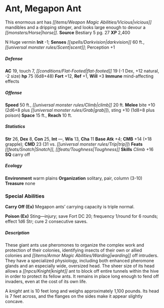 ﻿---
cssclass: [monsters]
title1: Ant, Megapon Ant
desc_short: This enormous ant has vicious mandibles and a dripping stinger, and looks
  large enough to devour a horse.
title2: Megapon Ant
CR: 6
sources:
- name: Bestiary 5
  page: 27
  link: http://paizo.com/products/btpy9g9x?Pathfinder-Roleplaying-Game-Bestiary-5
XP: 2400
alignment: N
size: Huge
type: vermin
initiative:
  bonus: -1
senses:
  darkvision: 60
  scent: true
AC:
  AC: 19
  touch: 7
  flat_footed: 19
  components:
    dex: -1
    natural: 12
    size: -2
HP:
  HP: 75
  long: 6d8+48
saves:
  fort: 12
  ref: 1
  will: 3
immunities:
- mind-affecting effects
speeds:
  base: 50
  climb: 20
attacks:
  melee:
  - - text: bite +10 (2d6+8 plus grab)
      entries:
      - - damage: 2d6+8
        - effect: grab
      attack: bite
      bonus:
      - 10
    - text: sting +10 (1d8+8 plus poison)
      entries:
      - - damage: 1d8+8
        - effect: poison
      attack: sting
      bonus:
      - 10
space: 15
reach: 10
ability_scores:
  STR: 26
  DEX: 8
  CON: 25
  INT:
  WIS: 13
  CHA: 11
BAB: 4
CMB: 14
CMB_other: +18 grapple
CMD: 23
CMD_other: 31 vs. trip
feats:
- name: Snatch
- name: Toughness
skills:
  Climb: 16
  Perception: 1
special_qualities:
- carry off
ecology:
  environment: warm plains
  organization: solitary, pair, column (3-10)
  treasure_type: none
special_abilities:
  Carry Off (Ex): Megapon ants' carrying capacity is triple normal.
  Poison (Ex): Sting-injury; save Fort DC 20; frequency 1/round for 6 rounds; effect
    1d6 Str; cure 2 consecutive saves.
desc_long: |-
  These giant ants use pheromones to organize the complex work and protection of their colonies, identifying insects of their own or allied colonies and warding off intruders. They have a specialized physiology, including both enhanced pheromone glands and an especially wide, oversized head. The sheer size of its head allows a knight ant to block off entire tunnels within the hive in order to protect its fellow ants. It remains in place long enough to fend off invaders, even at the cost of its own life.

  A knight ant is 10 feet long and weighs approximately 1,100 pounds. Its head is 7 feet across, and the flanges on the sides make it appear slightly concave.

---

# Ant, Megapon Ant
This enormous ant has _[[items/Weapon Magic Abilities/Vicious|vicious]]_ mandibles and a dripping stinger, and looks large enough to devour a _[[monsters/Horse|horse]]_.
**Source** Bestiary 5 pg. 27
**XP** 2,400

N Huge vermin
**Init** -1; **Senses** _[[spells/Darkvision|darkvision]]_ 60 ft., _[[universal monster rules/Scent|scent]]_; Perception +1

##### Defense

**AC** 19, touch 7, _[[conditions/Flat-Footed|flat-footed]]_ 19 (-1 Dex, +12 natural, -2 size)
**hp** 75 (6d8+48)
**Fort** +12, **Ref** +1, **Will** +3
**Immune** mind-affecting effects

##### Offense
**Speed** 50 ft., _[[universal monster rules/Climb|climb]]_ 20 ft.
**Melee** bite +10 (2d6+8 plus _[[universal monster rules/Grab|grab]]_), sting +10 (1d8+8 plus poison)
**Space** 15 ft., **Reach** 10 ft.

##### Statistics
**Str** 26, **Dex** 8, **Con** 25, **Int** —, **Wis** 13, **Cha** 11
**Base Atk** +4; **CMB** +14 (+18 grapple); **CMD** 23 (31 vs. _[[universal monster rules/Trip|trip]]_)
**Feats** _[[feats/Snatch|Snatch]]_, _[[feats/Toughness|Toughness]]_
**Skills** _Climb_ +16
**SQ** carry off

##### Ecology

**Environment** warm plains
**Organization** solitary, pair, column (3-10)
**Treasure** none

### Special Abilities

**Carry Off (Ex)** Megapon ants’ carrying capacity is triple normal.

**Poison (Ex)** Sting—injury; save Fort DC 20; frequency 1/round for 6 rounds; effect 1d6 Str; cure 2 consecutive saves.

##### Description

These giant ants use pheromones to organize the complex work and protection of their colonies, identifying insects of their own or allied colonies and _[[items/Armor Magic Abilities/Warding|warding]]_ off intruders. They have a specialized physiology, including both enhanced pheromone glands and an especially wide, oversized head. The sheer size of its head allows a _[[npcs/Knight|knight]]_ ant to block off entire tunnels within the hive in order to protect its fellow ants. It remains in place long enough to fend off invaders, even at the cost of its own life.

A _knight_ ant is 10 feet long and weighs approximately 1,100 pounds. Its head is 7 feet across, and the flanges on the sides make it appear slightly concave.